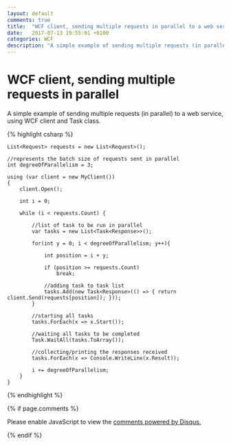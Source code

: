 ```yaml
---
layout: default
comments: true
title:  "WCF client, sending multiple requests in parallel to a web service"
date:   2017-07-13 19:55:01 +0100
categories: WCF
description: "A simple example of sending multiple requests (in parallel) to a web service, using WCF client and Task class"
---
```

# [](#header-1) WCF client, sending multiple requests in parallel

A simple example of sending multiple requests (in parallel) to a web service, using WCF client and Task class.

{% highlight csharp %}

    List<Request> requests = new List<Request>();

	//represents the batch size of requests sent in parallel
    int degreeOfParallelism = 3;

    using (var client = new MyClient())
    {
        client.Open();

        int i = 0;

        while (i < requests.Count) {

			//list of task to be run in parallel
            var tasks = new List<Task<Response>>();

            for(int y = 0; i < degreeOfParallelism; y++){

                int position = i + y;

                if (position >= requests.Count)
                    break;

				//adding task to task list
                tasks.Add(new Task<Response>(() => { return client.Send(requests[position]); }));
            }

			//starting all tasks
            tasks.ForEach(x => x.Start());

			//waiting all tasks to be completed
            Task.WaitAll(tasks.ToArray());

			//collecting/printing the responses received 
            tasks.ForEach(x => Console.WriteLine(x.Result));

            i += degreeOfParallelism;
        }
    }

{% endhighlight %}


{% if page.comments %}

<div id="disqus_thread"></div>
<script>

/**
*  RECOMMENDED CONFIGURATION VARIABLES: EDIT AND UNCOMMENT THE SECTION BELOW TO INSERT DYNAMIC VALUES FROM YOUR PLATFORM OR CMS.
*  LEARN WHY DEFINING THESE VARIABLES IS IMPORTANT: https://disqus.com/admin/universalcode/#configuration-variables*/

var disqus_config = function () {
this.page.url = 'https://maciti.github.io/c-sharp/2017/07/13/WCF-client-send-multiple-requests-parallel.html';  // Replace PAGE_URL with your page's canonical URL variable
this.page.identifier = '2017-07-13-WCF-client-send-multiple-requests-parallel'; // Replace PAGE_IDENTIFIER with your page's unique identifier variable
};

(function() { // DON'T EDIT BELOW THIS LINE
var d = document, s = d.createElement('script');
s.src = 'https://maciti-github-io.disqus.com/embed.js';
s.setAttribute('data-timestamp', +new Date());
(d.head || d.body).appendChild(s);
})();
</script>
<noscript>Please enable JavaScript to view the <a href="https://disqus.com/?ref_noscript">comments powered by Disqus.</a></noscript>
  
{% endif %}
